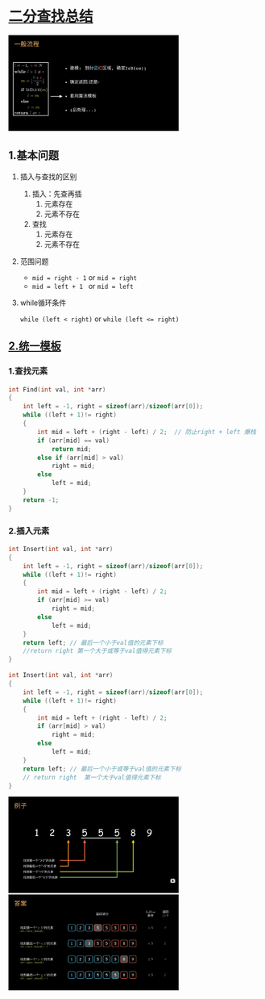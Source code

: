 # [二分查找总结](https://programmercarl.com/0704.%E4%BA%8C%E5%88%86%E6%9F%A5%E6%89%BE.html#%E5%85%B6%E4%BB%96%E8%AF%AD%E8%A8%80%E7%89%88%E6%9C%AC)

<img src="https://raw.githubusercontent.com/advancingsweet/Image/main/image-20230917145242999.png" alt="image-20230917145242999" style="zoom: 33%;" />

## 1.基本问题

1. 插入与查找的区别

   1. 插入：先查再插
      1. 元素存在
      2. 元素不存在
   2. 查找
      1. 元素存在
      2. 元素不存在

2. 范围问题

   - `mid = right - 1` or `mid = right`
   - `mid = left + 1 `  or `mid = left`

3. while循环条件

   `while (left < right)` or `while (left <= right)`



## [2.统一模板](https://www.bilibili.com/video/BV1d54y1q7k7/?spm_id_from=333.337.search-card.all.click&vd_source=235a1e7b912d1c10826a324e11418122)

### 1.查找元素

```C++
int Find(int val, int *arr)
{
    int left = -1, right = sizeof(arr)/sizeof(arr[0]);
    while ((left + 1)!= right)
    {
        int mid = left + (right - left) / 2;  // 防止right + left 爆栈
        if (arr[mid] == val)
            return mid;
       	else if (arr[mid] > val)
            right = mid;
        else 
            left = mid;
    }
    return -1;
}
```

### 2.插入元素

```C++
int Insert(int val, int *arr)
{
	int left = -1, right = sizeof(arr)/sizeof(arr[0]);
    while ((left + 1)!= right)
    {
        int mid = left + (right - left) / 2;
        if (arr[mid] >= val)
            right = mid;
        else 
            left = mid;
    }
	return left; // 最后一个小于val值的元素下标
    //return right 第一个大于或等于val值得元素下标
}
```

```C++
int Insert(int val, int *arr)
{
	int left = -1, right = sizeof(arr)/sizeof(arr[0]);
    while ((left + 1)!= right)
    {
        int mid = left + (right - left) / 2;
        if (arr[mid] > val)
            right = mid;
        else 
            left = mid;
    }
	return left; // 最后一个小于或等于val值的元素下标
    // return right  第一个大于val值得元素下标
}
```

<img src="https://raw.githubusercontent.com/advancingsweet/Image/main/image-20230917141631777.png" alt="image-20230917141631777" style="zoom: 33%;" />

<img src="https://raw.githubusercontent.com/advancingsweet/Image/main/image-20230917145200798.png" alt="image-20230917145200798" style="zoom: 33%;" />
